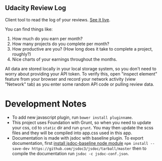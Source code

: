 Udacity Review Log
---------------------

Client tool to read the log of your reviews. [See it live](http://jaycode.github.io/udacity-reviewlog/).

You can find things like:

1. How much do you earn per month?
2. How many projects do you complete per month?
3. How productive are you? (How long does it take to complete a project, roughly?)
4. Nice charts of your earnings throughout the months.

All data are stored locally in your local storage system, so you don't need to
worry about providing your API token. To verify this, open "inspect element" feature
from your browser and record your network activity (view "Network" tab) as you enter some random API code or pulling 
review data.


# Development Notes

- To add new javascript plugin, run `bower install pluginname`.
- This project uses Foundation with Grunt, so when you need to update your css, cd to `static` dir and run `grunt`.
  You may then update the scss files and they will be compiled into app.css used in this app.
- Documentation is made with jsdoc with baseline plugin. To export documentation,
  first [install jsdoc-baseline node module](https://github.com/hegemonic/jsdoc-baseline) 
  `npm install --save-dev https://github.com/jsdoc3/jsdoc/tarball/master`
  then to compile the documentation run `jsdoc -c jsdoc-conf.json`.